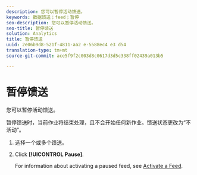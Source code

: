 ```yaml
---
description: 您可以暂停活动馈送。
keywords: 数据馈送；feed；暂停
seo-description: 您可以暂停活动馈送。
seo-title: 暂停馈送
solution: Analytics
title: 暂停馈送
uuid: 2e06b9d8-521f-4811-aa2 e-5588ec4 e3 d54
translation-type: tm+mt
source-git-commit: ace5f9f2c003d8c0617d3d5c338ff02439a013b5

---
```



# 暂停馈送

您可以暂停活动馈送。

暂停馈送时，当前作业将结束处理，且不会开始任何新作业。馈送状态更改为“不活动”。

1. 选择一个或多个馈送。
1. Click **[!UICONTROL Pause]**.

   For information about activating a paused feed, see [Activate a Feed](t-feed-activate.md).
